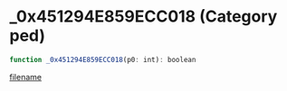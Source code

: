 # _0x451294E859ECC018 (Category ped)

```js
function _0x451294E859ECC018(p0: int): boolean
```

[filename](_0x451294E859ECC018_m.md ':include')
